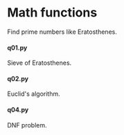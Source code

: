 # Math functions

Find prime numbers like Eratosthenes.


#### q01.py
Sieve of Eratosthenes.

#### q02.py
Euclid's algorithm.

#### q04.py
DNF problem.
